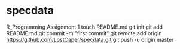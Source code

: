 specdata
========

R_Programming Assignment 1
touch README.md
git init
git add README.md
git commit -m "first commit"
git remote add origin https://github.com/LostCaper/specdata.git
git push -u origin master
